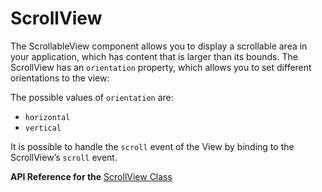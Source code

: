# ScrollView

The ScrollableView component allows you to display a scrollable area in your application, which has content that is larger than its bounds.
The ScrollView has an `orientation` property, which allows you to set different orientations to the view:

The possible values of `orientation` are:
 - `horizontal`
 - `vertical`
 
It is possible to handle the `scroll` event of the View by binding to the ScrollView’s `scroll` event.

**API Reference for the** [ScrollView Class](http://docs.nativescript.org/api-reference/modules/_ui_scroll_view_.html)
